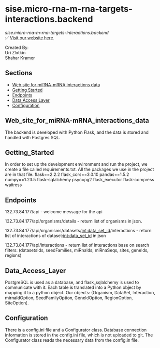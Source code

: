 # sise.micro-rna-m-rna-targets-interactions.backend

*sise.micro-rna-m-rna-targets-interactions.backend*<br>
✅ [Visit our website here](http://132.73.84.177/).

Created By:<br>
 Uri Zlotkin<br>
 Shahar Kramer<br>

## Sections

- [Web site for miRNA-mRNA interactions data](#Web_site_for_miRNA-mRNA_interactions_data)
- [Getting Started](#Getting_Started)
- [Endpoints](#Endpoints)
- [Data Access Layer](#Data_Access_Layer)
- [Configuration](#Configuration)

## Web_site_for_miRNA-mRNA_interactions_data

The backend is developed with Python Flask, and the data is stored and handled with Postgres SQL.

## Getting_Started

In order to set up the development environment and run the project, we create a file called requirements.txt.
All the packages we use in the project are in that file.
flask==2.2.2
flask_cors==3.0.10
pandas==1.5.2
numpy==1.23.5
flask-sqlalchemy
psycopg2
flask_executor
flask-compress
waitress

## Endpoints

132.73.84.177/api - welcome message for the api

132.73.84.177/api/organisms/details - return list of organisms in json.

132.73.84.177/api/organisms/datasets/<int:data_set_id>/interactions - return list of interactions of dataset:<int:data_set_id> in json

132.73.84.177/api/interactions - return list of interactions base on search filters:
(datasetsIds, seedFamilies, miRnaIds, miRnaSeqs, sites, geneIds, regions)           

## Data_Access_Layer

PostgreSQL is used as a database, and flask_sqlalchemy is used to communicate with it.
Each table is translated into a Python object by mapping it to a python object.
Our objects: (Organism, DataSet, Interaction, mirnaIdOption, SeedFamilyOption, GeneIdOption, RegionOption, SiteOption).

## Configuration

There is a config.ini file and a Configurator class.
Database connection information is stored in the config.ini file, which is not uploaded to git.
The Configurator class reads the necessary data from the config.in file.


